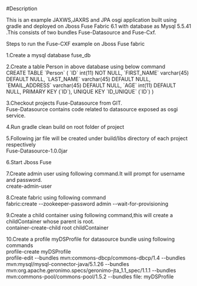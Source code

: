 #Description <p>This is an example JAXWS,JAXRS and JPA osgi application built using gradle and deployed on Jboss Fuse Fabric 6.1 with database as Mysql 5.5.41 .This consists of two bundles Fuse-Datasource and Fuse-Cxf.</p>
<p>Steps to run the Fuse-CXF example on Jboss Fuse fabric</p>
<p>1.Create a mysql database fuse_db</p>
<p>2.Create a table Person in above database using below command
   <br/>CREATE TABLE `Person` (
  `ID` int(11) NOT NULL,
  `FIRST_NAME` varchar(45) DEFAULT NULL,
  `LAST_NAME` varchar(45) DEFAULT NULL,
  `EMAIL_ADDRESS` varchar(45) DEFAULT NULL,
  `AGE` int(11) DEFAULT NULL,
  PRIMARY KEY (`ID`),
  UNIQUE KEY `ID_UNIQUE` (`ID`)
)</p>
<p>3.Checkout projects Fuse-Datasource from GIT.
  <br/>Fuse-Datasource contains code related to datasource exposed as osgi service.
  </p>
<p>4.Run gradle clean build on root folder of project</p>
<p>5.Following jar file will be created under build/libs directory of each project respectively
<br/>	Fuse-Datasource-1.0.0jar
</p>
<p>6.Start Jboss Fuse</p>
<p>7.Create admin user using following command.It will prompt for username and password.
	<br/>create-admin-user
</p>
<p>8.Create fabric using following command
	<br/>fabric:create --zookeeper-password admin --wait-for-provisioning</p>
<p>9.Create a child container using following command,this will create a childContainer whose parent is root.
<br/>container-create-child root childContainer</p>
<p>10.Create a profile myDSProfile for datasource bundle using following commands
	<br/>profile-create myDSProfile
	<br/>profile-edit --bundles mvn:commons-dbcp/commons-dbcp/1.4 --bundles mvn:mysql/mysql-connector-java/5.1.26 --bundles mvn:org.apache.geronimo.specs/geronimo-jta_1.1_spec/1.1.1 --bundles mvn:commons-pool/commons-pool/1.5.2 --bundles file:<Path to Fuse-Datasource-1.0.0.jar> myDSProfile</p>
